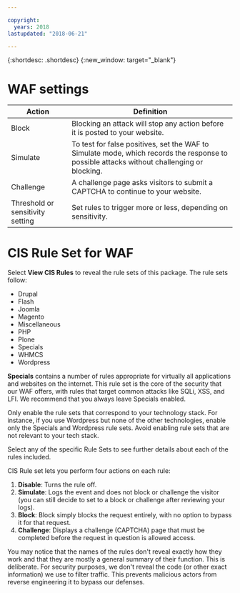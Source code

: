 ```yaml
---

copyright:
  years: 2018
lastupdated: "2018-06-21"

---
```


{:shortdesc: .shortdesc}
{:new_window: target="_blank"}

# WAF settings
|Action| Definition|
|---|---|
Block | Blocking an attack will stop any action before it is posted to your website.
Simulate | To test for false positives, set the WAF to Simulate mode, which records the response to possible attacks without challenging or blocking.
Challenge | A challenge page asks visitors to submit a CAPTCHA to continue to your website.
Threshold or sensitivity setting | Set rules to trigger more or less, depending on sensitivity.

# CIS Rule Set for WAF

Select **View CIS Rules** to reveal the rule sets of this package. The rule sets follow:
  * Drupal
  * Flash
  * Joomla
  * Magento
  * Miscellaneous
  * PHP
  * Plone
  * Specials
  * WHMCS
  * Wordpress

**Specials** contains a number of rules appropriate for virtually all applications and websites on the internet. This rule set is the core of the security that our WAF offers, with rules that target common attacks like SQLi, XSS, and LFI. We recommend that you always leave Specials enabled.

Only enable the rule sets that correspond to your technology stack. For instance, if you use Wordpress but none of the other technologies, enable only the Specials and Wordpress rule sets. Avoid enabling rule sets that are not relevant to your tech stack.

Select any of the specific Rule Sets to see further details about each of the rules included.

CIS Rule set lets you perform four actions on each rule:
  1. **Disable**: Turns the rule off.
  2. **Simulate**: Logs the event and does not block or challenge the visitor (you can still decide to set to a block or challenge after reviewing your logs).
  3. **Block**: Block simply blocks the request entirely, with no option to bypass it for that request.
  4. **Challenge**: Displays a challenge (CAPTCHA) page that must be completed before the request in question is allowed access.

You may notice that the names of the rules don't reveal exactly how they work and that they are mostly a general summary of their function. This is deliberate.  For security purposes, we don't reveal the code (or other exact information) we use to filter traffic. This prevents malicious actors from reverse engineering it to bypass our defenses.
